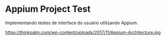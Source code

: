 
# Appium Project Test
Implementando testes de interface do usuário utilizando Appium. 


https://thinkpalm.com/wp-content/uploads/2017/11/Appium-Architecture.jpg
